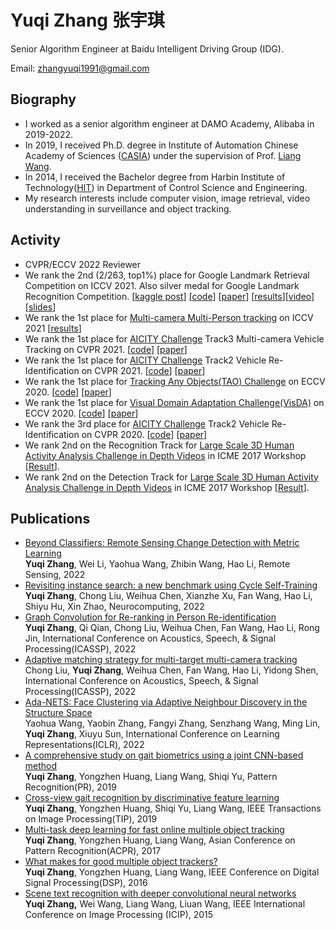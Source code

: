 # Yuqi Zhang 张宇琪

Senior Algorithm Engineer at Baidu Intelligent Driving Group (IDG).

Email: zhangyuqi1991@gmail.com

## Biography

- I worked as a senior algorithm engineer at DAMO Academy, Alibaba in 2019-2022.
- In 2019, I received Ph.D. degree in Institute of Automation Chinese Academy of Sciences ([CASIA](http://www.ia.cas.cn/)) under the supervision of Prof. [Liang Wang](http://www.ia.cas.cn/sourcedb_ia_cas/cn/iaexpert/201010/t20101013_2986122.html).
- In 2014, I received the Bachelor degree from Harbin Institute of Technology([HIT](http://en.hit.edu.cn/)) in Department of Control Science and Engineering.
- My research interests include computer vision, image retrieval, video understanding in surveillance and object tracking.



## Activity

- CVPR/ECCV 2022 Reviewer
- We rank the 2nd (2/263, top1%) place for Google Landmark Retrieval Competition on ICCV 2021. Also silver medal for Google Landmark Recognition Competition.  [[kaggle post](https://www.kaggle.com/c/landmark-retrieval-2021/discussion/277273)] [[code](https://github.com/WesleyZhang1991/Google_Landmark_Retrieval_2021_2nd_Place_Solution)] [[paper](https://github.com/WesleyZhang1991/Google_Landmark_Retrieval_2021_2nd_Place_Solution/blob/master/ILR2021_2nd_solution.pdf)] [[results](https://www.kaggle.com/c/landmark-retrieval-2021/leaderboard)][[video](https://www.youtube.com/watch?v=bkT2Judxf_s)][[slides](https://github.com/WesleyZhang1991/Google_Landmark_Retrieval_2021_2nd_Place_Solution/blob/master/ILR21_RET_2nd-slides.pdf)]
- We rank the 1st place for [Multi-camera Multi-Person tracking](https://iccv2021-mmp.github.io/) on ICCV 2021 [[results](https://competitions.codalab.org/competitions/33729#results)]
- We rank the 1st place for [AICITY Challenge](https://www.aicitychallenge.org/) Track3 Multi-camera Vehicle Tracking on CVPR 2021. [[code](https://github.com/LCFractal/AIC21-MTMC)] [[paper](https://openaccess.thecvf.com/content/CVPR2021W/AICity/papers/Liu_City-Scale_Multi-Camera_Vehicle_Tracking_Guided_by_Crossroad_Zones_CVPRW_2021_paper.pdf)]
- We rank the 1st place for [AICITY Challenge](https://www.aicitychallenge.org/) Track2 Vehicle Re-Identification on CVPR 2021. [[code](https://github.com/michuanhaohao/AICITY2021_Track2_DMT)] [[paper](https://openaccess.thecvf.com/content/CVPR2021W/AICity/papers/Luo_An_Empirical_Study_of_Vehicle_Re-Identification_on_the_AI_City_CVPRW_2021_paper.pdf)]
- We rank the 1st place for [Tracking Any Objects(TAO) Challenge](https://motchallenge.net/results/TAO_Challenge/) on ECCV 2020. [[code](https://github.com/feiaxyt/Winner_ECCV20_TAO)] [[paper](https://arxiv.org/abs/2101.08040)]
- We rank the 1st place for [Visual Domain Adaptation Challenge(VisDA)](http://ai.bu.edu/visda-2020/) on ECCV 2020. [[code](https://github.com/vimar-gu/Bias-Eliminate-DA-ReID)] [[paper](https://arxiv.org/abs/2012.13498)]
- We rank the 3rd place for [AICITY Challenge](https://www.aicitychallenge.org/2020-ai-city-challenge/) Track2 Vehicle Re-Identification on CVPR 2020. [[code](https://github.com/heshuting555/AICITY2020_DMT_VehicleReID)] [[paper](https://openaccess.thecvf.com/content_CVPRW_2020/papers/w35/He_Multi-Domain_Learning_and_Identity_Mining_for_Vehicle_Re-Identification_CVPRW_2020_paper.pdf)]
- We rank 2nd on the Recognition Track for [Large Scale 3D Human Activity Analysis Challenge in Depth Videos](http://www.icst.pku.edu.cn/struct/icmew2017/index.html) in ICME 2017 Workshop [[Result](http://www.icst.pku.edu.cn/struct/icmew2017/result.html)].
- We rank 2nd on the Detection Track for [Large Scale 3D Human Activity Analysis Challenge in Depth Videos](http://www.icst.pku.edu.cn/struct/icmew2017/index.html) in ICME 2017 Workshop [[Result](http://www.icst.pku.edu.cn/struct/icmew2017/result.html)].

## Publications

- [Beyond Classifiers: Remote Sensing Change Detection with Metric Learning](https://www.mdpi.com/2072-4292/14/18/4478)  
  **Yuqi Zhang**, Wei Li, Yaohua Wang, Zhibin Wang, Hao Li, Remote Sensing, 2022
- [Revisiting instance search: a new benchmark using Cycle Self-Training](https://www.sciencedirect.com/science/article/abs/pii/S0925231222007445)  
  **Yuqi Zhang**, Chong Liu, Weihua Chen, Xianzhe Xu, Fan Wang, Hao Li, Shiyu Hu, Xin Zhao, Neurocomputing, 2022
- [Graph Convolution for Re-ranking in Person Re-identification](https://ieeexplore.ieee.org/document/9747298)  
  **Yuqi Zhang**, Qi Qian, Chong Liu, Weihua Chen, Fan Wang, Hao Li, Rong Jin, International Conference on Acoustics, Speech, & Signal Processing(ICASSP), 2022
- [Adaptive matching strategy for multi-target multi-camera tracking](https://ieeexplore.ieee.org/document/9746851)  
  Chong Liu, **Yuqi Zhang**, Weihua Chen, Fan Wang, Hao Li, Yidong Shen, International Conference on Acoustics, Speech, & Signal Processing(ICASSP), 2022
- [Ada-NETS: Face Clustering via Adaptive Neighbour Discovery in the Structure Space](https://arxiv.org/abs/2202.03800)  
  Yaohua Wang, Yaobin Zhang, Fangyi Zhang, Senzhang Wang, Ming Lin, **Yuqi Zhang**, Xiuyu Sun, International Conference on Learning Representations(ICLR), 2022
- [A comprehensive study on gait biometrics using a joint CNN-based method](https://www.sciencedirect.com/science/article/abs/pii/S0031320319301694)  
  **Yuqi Zhang**, Yongzhen Huang, Liang Wang, Shiqi Yu, Pattern Recognition(PR), 2019
- [Cross-view gait recognition by discriminative feature learning](https://ieeexplore.ieee.org/abstract/document/8759096)  
  **Yuqi Zhang**, Yongzhen Huang, Shiqi Yu, Liang Wang, IEEE Transactions on Image Processing(TIP), 2019
- [Multi-task deep learning for fast online multiple object tracking](https://ieeexplore.ieee.org/abstract/document/8575813)  
  **Yuqi Zhang**, Yongzhen Huang, Liang Wang, Asian Conference on Pattern Recognition(ACPR), 2017
- [What makes for good multiple object trackers?](https://ieeexplore.ieee.org/abstract/document/7868601)  
  **Yuqi Zhang**, Yongzhen Huang, Liang Wang, IEEE Conference on Digital Signal Processing(DSP), 2016
- [Scene text recognition with deeper convolutional neural networks](https://ieeexplore.ieee.org/abstract/document/7351229)  
  **Yuqi Zhang,** Wei Wang, Liang Wang, Liuan Wang, IEEE International Conference on Image Processing (ICIP), 2015
